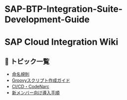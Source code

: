 # SAP-BTP-Integration-Suite-Development-Guide

# SAP Cloud Integration Wiki

## 🚀 トピック一覧
- [命名規則](https://github.com/nyamunyamunyamunyamura/SAP-BTP-Integration-Suite-Development-Guide/blob/main/wiki/Naming-Convention.md)
- [Groovyスクリプト作成ガイド](Groovy-Guidelines.md)
- [CI/CD・CodeNarc](CI-CD-CodeNarc.md)
- [新メンバー向け導入手順]([Developer-Onboarding.md](https://github.com/nyamunyamunyamunyamura/SAP-BTP-Integration-Suite-Development-Guide/blob/main/wiki/Developer-Onboarding.md))
